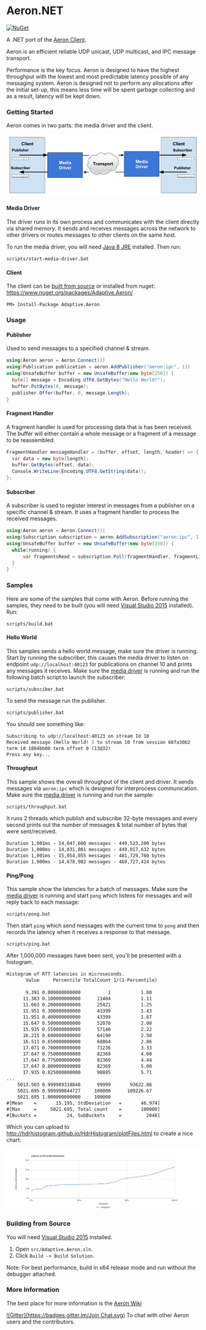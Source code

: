 # Aeron.NET
[![NuGet](https://img.shields.io/nuget/v/Adaptive.Aeron.svg?maxAge=2592000)](https://www.nuget.org/packages/Adaptive.Aeron/)

A .NET port of the [Aeron Client](https://github.com/real-logic/Aeron).

Aeron is an efficient reliable UDP unicast, UDP multicast, and IPC message transport.

Performance is the key focus. Aeron is designed to have the highest throughput with the lowest and most predictable latency possible of any messaging system. 
Aeron is designed not to perform any allocations after the initial set-up, this means less time will be spent garbage collecting and as a result, latency will be kept down.

### Getting Started
Aeron comes in two parts: the media driver and the client.

![Architecture Overview](images/Overview.png?raw=true "Overview")

#### Media Driver
The driver runs in its own process and communicates with the client directly via shared memory. It sends and receives messages across the network to other drivers or routes messages to other clients on the same host.

To run the media driver, you will need [Java 8 JRE](http://www.oracle.com/technetwork/java/javase/downloads/jre8-downloads-2133155.html) installed. Then run:

    scripts/start-media-driver.bat


#### Client  
The client can be [built from source](#building-from-source) or installed from nuget:
https://www.nuget.org/packages/Adaptive.Aeron/

    PM> Install-Package Adaptive.Aeron

### Usage

#### Publisher
Used to send messages to a specified channel & stream.
```csharp
using(Aeron aeron = Aeron.Connect())
using(Publication publication = aeron.AddPublisher("aeron:ipc", 1)) 
using(UnsafeBuffer buffer = new UnsafeBuffer(new byte[256]) {
  byte[] message = Encoding.UTF8.GetBytes("Hello World!");
  buffer.PutBytes(0, message);
  publisher.Offer(buffer, 0, message.Length);
}
```
#### Fragment Handler
A fragment handler is used for processing data that is has been received. The buffer will either contain a whole message or a fragment of a message to be reassembled.
```csharp
FragmentHandler messageHandler = (buffer, offset, length, header) => {
  var data = new byte[length];
  buffer.GetBytes(offset, data);
  Console.WriteLine(Encoding.UTF8.GetString(data));
};
```

#### Subscriber
A subscriber is used to register interest in messages from a publisher on a specific channel & stream. It uses a fragment handler to process the received messages.
```csharp
using(Aeron aeron = Aeron.Connect())
using(Subscription subscription = aeron.AddSubscription("aeron:ipc", 1)) 
using(UnsafeBuffer buffer = new UnsafeBuffer(new byte[256]) {
  while(running) {  
      var fragmentsRead = subscription.Poll(fragmentHandler, fragmentLimitCount);
  }
}
```

### Samples
Here are some of the samples that come with Aeron.
Before running the samples, they need to be built (you will need [Visual Studio 2015](https://www.visualstudio.com/en-us/downloads/download-visual-studio-vs.aspx) installed). Run:

    scripts/build.bat

#### Hello World
This samples sends a hello world message, make sure the driver is running. Start by running the subscriber, this causes the media driver to listen on endpoint `udp://localhost:40123` for publications on channel 10 and prints any messages it receives. Make sure the [media driver](#media-driver) is running and run the following batch script to launch the subscriber:

    scripts/subsciber.bat
    
To send the message run the publisher.

    scripts/publisher.bat
    
You should see something like:

```
Subscribing to udp://localhost:40123 on stream Id 10
Received message (Hello World! ) to stream 10 from session 68fa30b2 term id 1804bb00 term offset 0 (13@32)
Press any key...
```

#### Throughput
This sample shows the overall throughput of the client and driver. It sends messages via `aeron:ipc` which is designed for interprocess communication. Make sure the [media driver](#media-driver) is running and run the sample:

    scripts/throughput.bat

It runs 2 threads which publish and subscribe 32-byte messages and every second prints out the number of messages & total number of bytes that were sent/received.
        
```
Duration 1,001ms - 14,047,600 messages - 449,523,200 bytes
Duration 1,000ms - 14,031,801 messages - 449,017,632 bytes
Duration 1,001ms - 15,054,055 messages - 481,729,760 bytes
Duration 1,000ms - 14,678,982 messages - 469,727,424 bytes
```
    
#### Ping/Pong
This sample show the latencies for a batch of messages.  Make sure the [media driver](#media-driver) is running and start `pong` which listens for messages and will reply back to each message:

    scripts/pong.bat
    
Then start `ping` which send messages with the current time to `pong` and then records the latency when it receives a response to that message.

    scripts/ping.bat
    
After 1,000,000 messages have been sent, you'll be presented with a histogram.

```
Histogram of RTT latencies in microseconds.
       Value     Percentile TotalCount 1/(1-Percentile)

       9.391 0.000000000000          1           1.00
      11.383 0.100000000000      11404           1.11
      11.663 0.200000000000      25421           1.25
      11.951 0.300000000000      43399           1.43
      11.951 0.400000000000      43399           1.67
      15.647 0.500000000000      52070           2.00
      15.935 0.550000000000      57140           2.22
      16.215 0.600000000000      64190           2.50
      16.511 0.650000000000      68864           2.86
      17.071 0.700000000000      71236           3.33
      17.647 0.750000000000      82369           4.00
      17.647 0.775000000000      82369           4.44
      17.647 0.800000000000      82369           5.00
      17.935 0.825000000000      90885           5.71
...
    5013.503 0.999989318848      99999       93622.86
    5021.695 0.999990844727     100000      109226.67
    5021.695 1.000000000000     100000
#[Mean    =       15.195, StdDeviation   =       46.974]
#[Max     =     5021.695, Total count    =       100000]
#[Buckets =           24, SubBuckets     =         2048]
```

Which you can upload to http://hdrhistogram.github.io/HdrHistogram/plotFiles.html to create a nice chart:

![Latency Histogram](images/Histogram.png?raw=true "Latency Histogram")

### Building from Source
You will need [Visual Studio 2015](https://www.visualstudio.com/en-us/downloads/download-visual-studio-vs.aspx) installed. 

1. Open `src/Adaptive.Aeron.sln`. 
2. Click `Build -> Build Solution`.

Note: For best performance, build in x64 release mode and run without the debugger attached.

### More Information
The best place for more information is the [Aeron Wiki](https://github.com/real-logic/Aeron/wiki)

[![Gitter](https://badges.gitter.im/Join Chat.svg)](https://gitter.im/real-logic/Aeron?utm_source=badge&utm_medium=badge&utm_campaign=pr-badge&utm_content=badge) To chat with other Aeron users and the contributors.
